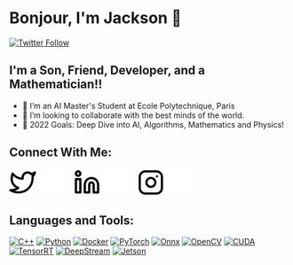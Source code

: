 # Bonjour, I'm Jackson 👋
[![Twitter Follow](https://img.shields.io/twitter/follow/jacksonsunny29?color=1DA1F2&logo=twitter&style=for-the-badge)](https://twitter.com/intent/follow?original_referer=https%3A%2F%2Fgithub.com%2Fjacksonsunny29&screen_name=jacksonsunny29)
## I'm a Son, Friend, Developer, and a Mathematician!!

- 🔭 I’m an AI Master's Student at Ecole Polytechnique, Paris
- 👯 I’m looking to collaborate with the best minds of the world.
- 🥅 2022 Goals: Deep Dive into AI, Algorithms, Mathematics and Physics!

## Connect With Me:

[![website](https://github.com/codeSTACKr/codeSTACKr/blob/master/img/twitter-light.svg)](https://twitter.com/jacksonsunny29#gh-light-mode-only)
[![website](https://github.com/codeSTACKr/codeSTACKr/blob/master/img/twitter-dark.svg)](https://twitter.com/jacksonsunny29#gh-dark-mode-only) &nbsp;&nbsp;
[![website](https://github.com/codeSTACKr/codeSTACKr/blob/master/img/linkedin-light.svg)](https://www.linkedin.com/in/jackson-sunny-871418172#gh-light-mode-only)
[![website](https://github.com/codeSTACKr/codeSTACKr/blob/master/img/linkedin-dark.svg)](https://www.linkedin.com/in/jackson-sunny-871418172#gh-dark-mode-only) &nbsp;&nbsp;
[![website](https://github.com/codeSTACKr/codeSTACKr/blob/master/img/instagram-light.svg)](https://instagram.com/jack__.29#gh-light-mode-only)
[![website](https://github.com/codeSTACKr/codeSTACKr/blob/master/img/instagram-dark.svg)](https://instagram.com/jack__.29#gh-dark-mode-only)


## Languages and Tools:

[<img alt="C++" src="https://img.shields.io/badge/-c++-black?logo=c%2B%2B&style=for-the-badge&logoColor=yellow" />]()
[<img alt="Python" src="https://img.shields.io/badge/Python-FFD43B?style=for-the-badge&logo=python&logoColor=darkgreen" />]()
[<img alt="Docker" src="https://img.shields.io/badge/Docker-0db7ed?style=for-the-badge&logo=docker&logoColor=white" />]()
[<img alt="PyTorch" src="https://img.shields.io/badge/PyTorch-EE4C2C?style=for-the-badge&logo=pytorch&logoColor=white" />]()
[<img alt="Onnx" src="https://img.shields.io/badge/ONNX-005CED?style=for-the-badge&logo=onnx&logoColor=white" />]()
[<img alt="OpenCV" src="https://img.shields.io/badge/OpenCV-27338e?style=for-the-badge&logo=OpenCV&logoColor=white" />]()
[<img alt="CUDA" src="https://img.shields.io/badge/CUDA-76B900?style=for-the-badge&logo=nvidia&logoColor=white" />]()
[<img alt="TensorRT" src="https://img.shields.io/badge/TensorRT-76B900?style=for-the-badge&logo=nvidia&logoColor=white" />]()
[<img alt="DeepStream" src="https://img.shields.io/badge/DeepStream-76B900?style=for-the-badge&logo=nvidia&logoColor=white" />]()
[<img alt="Jetson" src="https://img.shields.io/badge/Jetson-76B900?style=for-the-badge&logo=nvidia&logoColor=white" />]()


<br />
<br />


